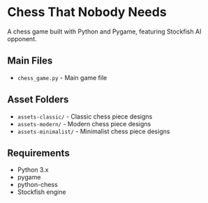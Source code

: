 # Chess That Nobody Needs

A chess game built with Python and Pygame, featuring Stockfish AI opponent.

## Main Files
- `chess_game.py` - Main game file

## Asset Folders
- `assets-classic/` - Classic chess piece designs
- `assets-modern/` - Modern chess piece designs  
- `assets-minimalist/` - Minimalist chess piece designs

## Requirements
- Python 3.x
- pygame
- python-chess
- Stockfish engine
